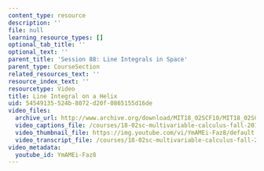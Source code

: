 ```yaml
---
content_type: resource
description: ''
file: null
learning_resource_types: []
optional_tab_title: ''
optional_text: ''
parent_title: 'Session 88: Line Integrals in Space'
parent_type: CourseSection
related_resources_text: ''
resource_index_text: ''
resourcetype: Video
title: Line Integral on a Helix
uid: 54549135-524b-8072-d20f-0865155d16de
video_files:
  archive_url: http://www.archive.org/download/MIT18_02SCF10/MIT18_02SCF10Rec_63_300k.mp4
  video_captions_file: /courses/18-02sc-multivariable-calculus-fall-2010/320585ff933a5736bd1f1cc8ef64d576_YmAMEi-Faz8.vtt
  video_thumbnail_file: https://img.youtube.com/vi/YmAMEi-Faz8/default.jpg
  video_transcript_file: /courses/18-02sc-multivariable-calculus-fall-2010/210f130e690c3177d2bb39fb5bd70187_YmAMEi-Faz8.pdf
video_metadata:
  youtube_id: YmAMEi-Faz8
---
```


